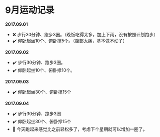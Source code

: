 # 9月运动记录
**2017.09.01**
- :x: 步行30分钟、跑步3圈。（晚饭吃得太多，加上下雨，没有按照计划跑步）
- :heavy_check_mark: 仰卧起坐10个、俯卧撑5个。（腹部太痛，基本做不动了）

**2017.09.02**
- :heavy_check_mark: 步行30分钟、跑步3圈。
- :heavy_check_mark: 仰卧起坐10个、俯卧撑10个。

**2017.09.03**
- :heavy_check_mark: 仰卧起坐30个、俯卧撑15个

**2017.09.04**
- :heavy_check_mark: 步行30分钟、跑步3圈
- :heavy_check_mark: 仰卧起坐30个、俯卧撑15个
- :page_facing_up: 今天跑起来感觉比之前轻松多了，考虑下个星期就可以增加一圈了。


